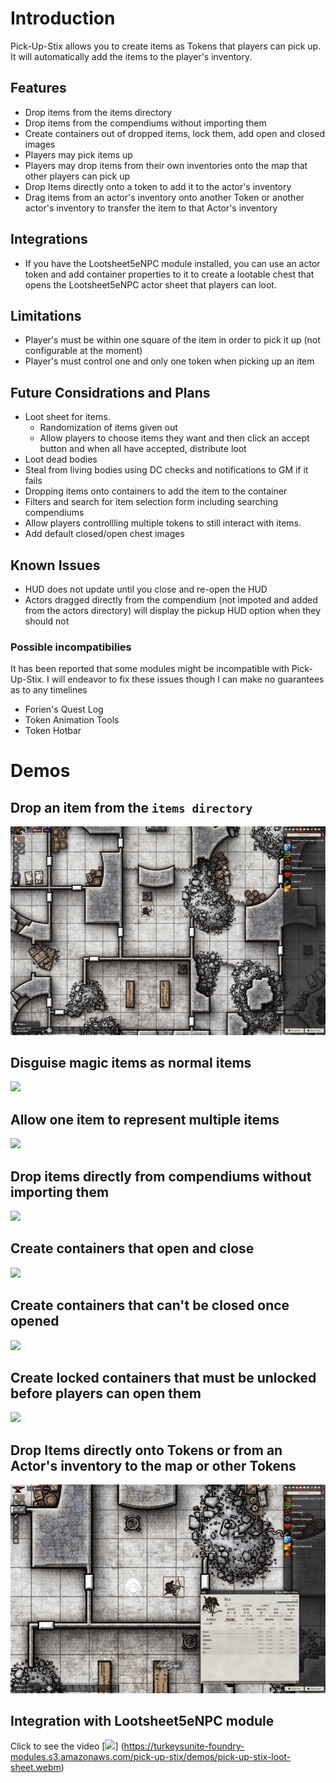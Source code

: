 # Introduction

Pick-Up-Stix allows you to create items as Tokens that players can pick up. It will automatically add the items to the player's inventory.

## Features
- Drop items from the items directory
- Drop items from the compendiums without importing them
- Create containers out of dropped items, lock them, add open and closed images
- Players may pick items up
- Players may drop items from their own inventories onto the map that other players can pick up
- Drop Items directly onto a token to add it to the actor's inventory
- Drag items from an actor's inventory onto another Token or another actor's inventory to transfer the item to that Actor's inventory

## Integrations
- If you have the Lootsheet5eNPC module installed, you can use an actor token and add container properties to it to create a lootable chest that opens the Lootsheet5eNPC actor sheet that players can loot.

## Limitations
- Player's must be within one square of the item in order to pick it up (not configurable at the moment)
- Player's must control one and only one token when picking up an item

## Future Considrations and Plans
- Loot sheet for items.
  - Randomization of items given out
  - Allow players to choose items they want and then click an accept button and when all have accepted, distribute loot
- Loot dead bodies
- Steal from living bodies using DC checks and notifications to GM if it fails
- Dropping items onto containers to add the item to the container
- Filters and search for item selection form including searching compendiums
- Allow players controllling multiple tokens to still interact with items.
- Add default closed/open chest images

## Known Issues

- HUD does not update until you close and re-open the HUD
- Actors dragged directly from the compendium (not impoted and added from the actors directory) will display the pickup HUD option when they should not

### Possible incompatibilies

It has been reported that some modules might be incompatible with Pick-Up-Stix. I will endeavor to fix these issues though I can make no guarantees as to any timelines

- Forien's Quest Log
- Token Animation Tools
- Token Hotbar

# Demos

## Drop an item from the `items directory`

![](demo/01-drop-item-pick-up.gif)

## Disguise magic items as normal items

![](demo/02-disguise-magic-item.gif)

## Allow one item to represent multiple items

![](demo/03-item-representing-multiple-items.gif)

## Drop items directly from compendiums without importing them

![](demo/04-drop-item-from-compendium.gif)

## Create containers that open and close

![](demo/05-create-containers.gif)

## Create containers that can't be closed once opened

![](demo/06-containers-cant-be-closed.gif)

## Create locked containers that must be unlocked before players can open them

![](demo/07-lock-containers.gif)

## Drop Items directly onto Tokens or from an Actor's inventory to the map or other Tokens

![](demo/08-drop-items-on-tokens.gif)

## Integration with Lootsheet5eNPC module

Click to see the video
[![](https://turkeysunite-foundry-modules.s3.amazonaws.com/pick-up-stix/demos/pick-up-stix-loot-sheet.png)] (https://turkeysunite-foundry-modules.s3.amazonaws.com/pick-up-stix/demos/pick-up-stix-loot-sheet.webm)
